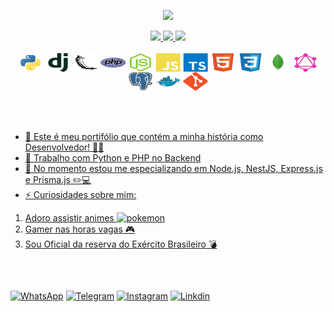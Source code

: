 <p align="center">
  <img src="https://readme-typing-svg.demolab.com/?lines=Fala+dev,+eu+sou+Marcus+Silveira!;Seja+bem+vindo(a)+ao+meu+Github!;Fala+dev,+eu+sou+Rafael+Lima!;Seja+bem+vindo(a)+ao+meu+Github!;Fala+dev,+eu+sou+Rafael+Lima!;Seja+bem+vindo(a)+ao+meu+Github!;&font=Fira%20Code&weight=600&size=32&center=true&color=0FB123&width=635&height=150&duration=4000&pause=1000">
</p>



<div align="center">
  <a href="https://github.com/marcus-silveira">
  <img height="180em" src="https://github-readme-stats-rafazeero.vercel.app/api?username=marcus-silveira&show_icons=true&include_all_commits=true&count_private=true&theme=blueberry&icon_color=EB5454&title_color=EBD3C0&text_color=DAE7EB&bg_color=141B18"/>
  <img height="180em" src="https://github-readme-stats-rafazeero.vercel.app/api/top-langs/?username=marcus-silveira&layout=compact&langs_count=10&theme=blueberry&icon_color=EB5454&text_color=EBD3C0&title_color=DAE7EB&bg_color=141B18"/>
  <img height='180em' src='https://github-readme-streak-stats.herokuapp.com?user=marcus-silveira&theme=blueberry&fire=EB5454&ring=EBD3C0&sideNums=DAE7EB&background=141B18' />
</div>
 
  <div style="display: inline-block"  align="center"><br>
  <img align="center" alt="Dalacorte-Python" height="30" width="40" src="https://github.com/devicons/devicon/blob/master/icons/python/python-original.svg">
  <img align="center" alt="Dalacorte-Django" height="30" width="40" src="https://github.com/devicons/devicon/blob/master/icons/django/django-plain.svg">
  <img align="center" alt="Dalacorte-Flask" height="30" width="40" src="https://github.com/devicons/devicon/blob/master/icons/flask/flask-original.svg">
        <img align="center" alt="Dalacorte-Flask" height="30" width="40" src="https://github.com/devicons/devicon/blob/master/icons/php/php-original.svg">

<img align="center" alt="Dalacorte-NodeJS" height="30" width="40" src="https://raw.githubusercontent.com/devicons/devicon/master/icons/nodejs/nodejs-original.svg">

  <img align="center" alt="Dalacorte-Js" height="30" width="40" src="https://raw.githubusercontent.com/devicons/devicon/master/icons/javascript/javascript-plain.svg">
  <img align="center" alt="Dalacorte-Ts" height="30" width="40" src="https://raw.githubusercontent.com/devicons/devicon/master/icons/typescript/typescript-plain.svg">
  <img align="center" alt="Dalacorte-HTML" height="30" width="40" src="https://raw.githubusercontent.com/devicons/devicon/master/icons/html5/html5-original.svg">
  <img align="center" alt="Dalacorte-CSS" height="30" width="40" src="https://raw.githubusercontent.com/devicons/devicon/master/icons/css3/css3-original.svg">
  <img align="center" alt="Dalacorte-MongoDB" height="30" width="40" src="https://raw.githubusercontent.com/devicons/devicon/master/icons/mongodb/mongodb-original.svg">
  <img align="center" alt="Dalacorte-MongoDB" height="30" width="40" src="https://raw.githubusercontent.com/devicons/devicon/master/icons/graphql/graphql-plain.svg">
  <img align="center" alt="Dalacorte-MongoDB" height="30" width="40" src="https://raw.githubusercontent.com/devicons/devicon/master/icons/postgresql/postgresql-original.svg">
  <img align="center" alt="Dalacorte-NodeJS" height="30" width="40" src="https://raw.githubusercontent.com/devicons/devicon/master/icons/docker/docker-original.svg">
  <img align="center" alt="Dalacorte-NodeJS" height="30" width="40" src="https://raw.githubusercontent.com/devicons/devicon/master/icons/git/git-original.svg">
 </div>
 </div>
</div>
   <div style="display: inline-block"  align="center"><br>
<!--     <img height="250em" src="https://i.redd.it/ijv2satyv5651.png" align="center" alt="Imagem laptop com legenda: developer" >
   -->
  <br><br>
  </div>
  
- 🔭 Este é meu portifólio que contém a minha história como Desenvolvedor! 🚀🚀
- 🐍 Trabalho com Python e PHP no Backend
- 🌱 No momento estou me especializando em Node.js, NestJS, Express.js e Prisma.js ✏️💻
- ⚡ Curiosidades sobre mim: 
1. Adoro assistir animes <img height='15' width='20' alt='pokemon' src='https://upload.wikimedia.org/wikipedia/commons/thumb/5/53/Pok%C3%A9_Ball_icon.svg/768px-Pok%C3%A9_Ball_icon.svg.png' >
2. Gamer nas horas vagas 🎮
3. Sou Oficial da reserva do Exército Brasileiro 💣 
<br>
  
##

  [![WhatsApp](https://img.shields.io/badge/WhatsApp-25D366?style=for-the-badge&logo=whatsapp&logoColor=white
)](https://api.whatsapp.com/send?phone=5551983124465)
[![Telegram](https://img.shields.io/badge/Telegram-2CA5E0?style=for-the-badge&logo=telegram&logoColor=white)](https://t.me/marcus_silveira)
[![Instagram](https://img.shields.io/badge/Instagram-E4405F?style=for-the-badge&logo=instagram&logoColor=white)](https://www.instagram.com/silveira_marcus_/)
[![Linkdin](https://img.shields.io/badge/LinkedIn-0077B5?style=for-the-badge&logo=linkedin&logoColor=white)](https://www.linkedin.com/in/marcus-silveira-46381b201/)

##
